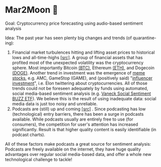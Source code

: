 # Mar2Moon :rocket:

Goal: Cryptocurrency price forecasting using audio-based sentiment analysis

Idea: 
The past year has seen plenty big changes and trends (of quarantine-ing): 
1. Financial market turbulences hitting and lifting asset prices to historical lows and all-time-highs [[src]](https://en.wikipedia.org/wiki/Cryptocurrency_bubble#2021_boom_and_crash). A group of financial assets that has profited most of the unexpected volatility was the cryptocurrency sphere. Most importantly Bitcoin [(BTC)](https://coinmarketcap.com/currencies/bitcoin/), Ethereum [(ETH)](https://coinmarketcap.com/currencies/ethereum/), and Dogecoin [(DOGE)](https://coinmarketcap.com/currencies/dogecoin/). Another trend in investment was the emergence of [meme stocks](https://memestocks.org/), e.g. AMC, GameStop (GAME), and (positively said) "[influencer investment](https://www.wsj.com/articles/elon-musk-has-become-bitcoins-biggest-influencer-like-it-or-not-11621762202)", i.e. Elon twittering about cryptocurrencies. 
All of those trends could not be foreseen adequately by funds using automated, social media-based sentiment analysis (e.g. [Vaneck Social Sentiment BUZZ ETF](https://www.vaneck.com/us/en/investments/social-sentiment-etf-buzz/)). We believe this is the result of using inadequate data: social media data is just too noisy and unreliable. 
2. Podcasts are (still) up and coming [[src]](https://www.forbes.com/sites/bradadgate/2021/02/11/podcasting-has-become-a-big-business/) . Since podcasting has low (technological) entry barriers, there has been a surge in podcasts available. While podcasts usually are entirely free to use (for consumers), the competition for user's attention has increased significantly. Result is that higher quality content is easily identifiable (in podcast charts). 


All of these factors make podcasts a great source for sentiment analysis: 
Podcasts are freely available on the internet, they have huge quality advantages over regular social media-based data, and offer a whole new technological challenge to tackle!
